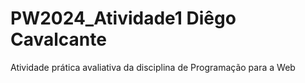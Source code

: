# PW2024_Atividade1 Diêgo Cavalcante
Atividade prática avaliativa da disciplina de Programação para a Web
